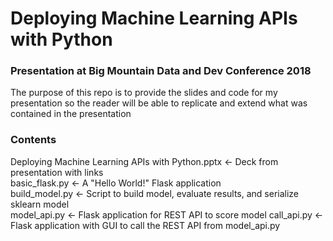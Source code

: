 # Deploying Machine Learning APIs with Python

### Presentation at Big Mountain Data and Dev Conference 2018

The purpose of this repo is to provide the slides and code for my presentation so the reader will be able to replicate and extend what was contained in the presentation


### Contents
Deploying Machine Learning APIs with Python.pptx  <-  Deck from presentation with links  
basic_flask.py  <-  A "Hello World!" Flask application  
build_model.py  <-  Script to build model, evaluate results, and serialize sklearn model  
model_api.py  <-  Flask application for REST API to score model
call_api.py  <- Flask application with GUI to call the REST API from model_api.py
